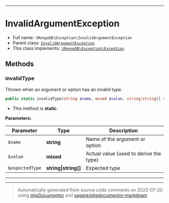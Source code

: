 ***

# InvalidArgumentException





* Full name: `\MongoDB\Exception\InvalidArgumentException`
* Parent class: [`InvalidArgumentException`](../Driver/Exception/InvalidArgumentException.md)
* This class implements:
[`\MongoDB\Exception\Exception`](./Exception.md)




## Methods


### invalidType

Thrown when an argument or option has an invalid type.

```php
public static invalidType(string $name, mixed $value, string|string[] $expectedType): self
```



* This method is **static**.




**Parameters:**

| Parameter | Type | Description |
|-----------|------|-------------|
| `$name` | **string** | Name of the argument or option |
| `$value` | **mixed** | Actual value (used to derive the type) |
| `$expectedType` | **string&#124;string[]** | Expected type |




***


***
> Automatically generated from source code comments on 2022-07-20 using [phpDocumentor](http://www.phpdoc.org/) and [saggre/phpdocumentor-markdown](https://github.com/Saggre/phpDocumentor-markdown)
